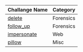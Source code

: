 
|Challange Name| Category |
|-- |--|
|[delete](https://github.com/fatihsencer/ctf.lib/tree/main/shaktictf/delete)| Forensics |
|[follow_up](https://github.com/fatihsencer/ctf.lib/tree/main/shaktictf/follow_up)| Forensics |
|[impersonate](https://github.com/fatihsencer/ctf.lib/tree/main/shaktictf/impersonate)| Web |
|[pillow](https://github.com/fatihsencer/ctf.lib/tree/main/shaktictf/pillow)| Misc |
